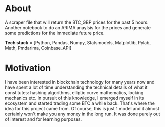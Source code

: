# About

A scraper file that will return the BTC_GBP prices for the past 5 hours.
Another notebook to do an ARIMA anaylsis for the prices and generate some predictions for the immediate future price.

**Tech stack** = [Python, Pandas, Numpy, Statsmodels, Matplotlib, Pylab, Math, Pmdarima, Coinbase_API]

# Motivation 

I have been interested in blockchain technology for many years now and have spent a lot of time understanding the technical details of what
it constitutes: hashing algorithms, elliptic curve mathematics, locking mechanics etc. In pursuit of this knowledge, I emerged myself in its 
ecosystem and started trading some BTC a while back. That's where the idea for this project came from. Of course, this is just 1 model and it
almost certainly won't make you any money in the long run. It was done purely out of interest and for learning purposes. 
